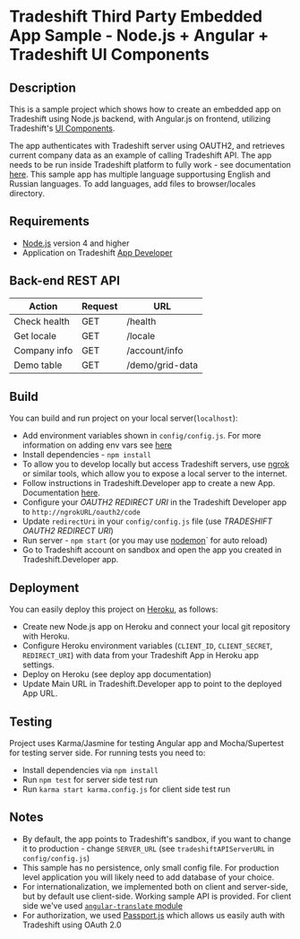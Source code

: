 # Tradeshift Third Party Embedded App Sample - Node.js + Angular + Tradeshift UI Components

## Description
This is a sample project which shows how to create an embedded app on Tradeshift using Node.js backend, with Angular.js on frontend, utilizing Tradeshift's [UI Components](http://ui.tradeshift.com).

The app authenticates with Tradeshift server using OAUTH2, and retrieves current company data as an example of calling Tradeshift API.  The app needs to be run inside Tradeshift platform to fully work - see documentation [here](http://apps.tradeshift.com/documentation). This sample app has multiple language supportusing English and Russian languages.  To add languages, add files to browser/locales directory. 

## Requirements
- [Node.js](https://nodejs.org/en/) version 4 and higher
- Application on Tradeshift [App Developer](https://sandbox.tradeshift.com/#/apps/Tradeshift.Developer/)

## Back-end REST API

Action          | Request   | URL 
--------------- | --------- | ---------------- 
Check health      |   GET     | /health
Get locale      |   GET     | /locale
Company info    |   GET     | /account/info
Demo table      |   GET     | /demo/grid-data

## Build
You can build and run project on your local server(`localhost`):
- Add environment variables shown in `config/config.js`. For more information on adding env vars see [here](https://github.com/lorenwest/node-config/wiki/Environment-Variables)
- Install dependencies - `npm install`
- To allow you to develop locally but access Tradeshift servers, use [ngrok](https://ngrok.com/docs#expose) or similar tools, which allow you to expose a local server to the internet.
- Follow instructions in Tradeshift.Developer app to create a new App.  Documentation [here](http://apps.tradeshift.com/documentation). 
- Configure your _OAUTH2 REDIRECT URI_ in the Tradeshift Developer app to `http://ngrokURL/oauth2/code` 
- Update `redirectUri` in your `config/config.js` file (use _TRADESHIFT OAUTH2 REDIRECT URI_)
- Run server - `npm start` (or you may use [nodemon](http://nodemon.io/)` for auto reload)
- Go to Tradeshift account on sandbox and open the app you created in Tradeshift.Developer app. 

## Deployment
You can easily deploy this project on [Heroku](https://www.heroku.com/), as follows:
- Create new Node.js app on Heroku and connect your local git repository with Heroku.
- Configure Heroku environment variables (`CLIENT_ID`, `CLIENT_SECRET`, `REDIRECT_URI`) with data from your Tradeshift App in Heroku app settings.
- Deploy on Heroku (see deploy app documentation)
- Update Main URL in Tradeshift.Developer app to point to the deployed App URL.

## Testing
Project uses Karma/Jasmine for testing Angular app and Mocha/Supertest for testing server side. For running tests you need to:
- Install dependencies via `npm install`
- Run `npm test` for server side test run
- Run `karma start karma.config.js` for client side test run

## Notes
- By default, the app points to Tradeshift's sandbox, if you want to change it to production - change `SERVER_URL` (see `tradeshiftAPIServerURL` in `config/config.js`)
- This sample has no persistence, only small config file. For production level application you will likely need to add database of your choice. 
- For internationalization, we implemented both on client and server-side, but by default use client-side. Working sample API is provided. For client side we've used [`angular-translate` module](https://angular-translate.github.io/)
- For authorization, we used [Passport.js](http://passportjs.org/) which allows us easily auth with Tradeshift using OAuth 2.0

